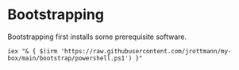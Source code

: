 # Bootstrapping

Bootstrapping first installs some prerequisite software.

```pwsh
iex "& { $(irm 'https://raw.githubusercontent.com/jrottmann/my-box/main/bootstrap/powershell.ps1') }"
```
